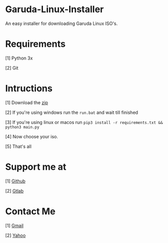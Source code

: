 # Garuda-Linux-Installer

An easy installer for downloading Garuda Linux ISO's. 

# Requirements

[1] Python 3x

[2] Git

# Intructions

[1] Download the [zip](https://github.com/Ender4LionIsGamer/Garuda-Linux-Installer/archive/refs/heads/main.zip)

[2] If you're using windows run the ```run.bat``` and wait till finished

[3] If you're using linux or macos run ```pip3 install -r requirements.txt && python3 main.py```

[4] Now choose your iso.

[5] That's all

# Support me at

[1] [Github](https://github.com/Ender4LionIsGamer)

[2] [Gtlab](https://gitlab.com/Ender4LionIsGamer)


# Contact Me

[1] [Gmail](mailto:ender4lion@gmail.com)

[2] [Yahoo](mailto:ender4lion@yahoo.com)



